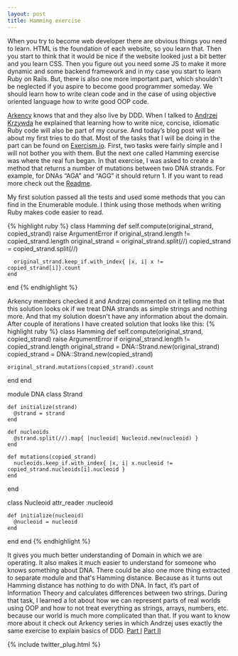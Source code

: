 ```yaml
---
layout: post
title: Hamming exercise
---
```


When you try to become web developer there are obvious things you need to learn. HTML is the foundation of each website, so you learn that. Then you start to think that it would be nice if the website looked just a bit better and you learn CSS. Then you figure out you need some JS to make it more dynamic and some backend framework and in my case you start to learn Ruby on Rails. But, there is also one more important part, which shouldn't be neglected if you aspire to become good programmer someday. We should learn how to write clean code and in the case of using objective oriented language how to write good OOP code.

[Arkency](http://blog.arkency.com) knows that and they also live by DDD. When I talked to [Andrzej Krzywda](https://twitter.com/andrzejkrzywda) he explained that learning how to write nice, concise, idiomatic Ruby code will also be part of my course. And today’s blog post will be about my first tries to do that. Most of the tasks that I will be doing in the part can be found on [Exercism.io](http://exercism.io/). First, two tasks were fairly simple and I will not bother you with them. But the next one called Hamming exercise was where the real fun began. In that exercise, I was asked to create a method that returns a number of mutations between two DNA strands. For example, for DNAs “AGA” and “AGG” it should return 1. If you want to read more check out the [Readme](http://exercism.io/exercises/ruby/hamming/readme).

My first solution passed all the tests and used some methods that you can find in the Enumerable module. I think using those methods when writing Ruby makes code easier to read.

{% highlight ruby %}
  class Hamming
    def self.compute(original_strand, copied_strand)
      raise ArgumentError if original_strand.length != copied_strand.length
      original_strand = original_strand.split(//)
      copied_strand = copied_strand.split(//)

      original_strand.keep_if.with_index{ |x, i| x != copied_strand[i]}.count
    end
  end
{% endhighlight %}

Arkency members checked it and Andrzej commented on it telling me that this solution looks ok if we treat DNA strands as simple strings and nothing more. And that my solution doesn't have any information about the domain. After couple of iterations I have created solution that looks like this:
{% highlight ruby %}
class Hamming
  def self.compute(original_strand, copied_strand)
    raise ArgumentError if original_strand.length != copied_strand.length
    original_strand = DNA::Strand.new(original_strand)
    copied_strand = DNA::Strand.new(copied_strand)

    original_strand.mutations(copied_strand).count
  end
end

module DNA
  class Strand

    def initialize(strand)
      @strand = strand
    end

    def nucleoids
      @strand.split(//).map{ |nucleoid| Nucleoid.new(nucleoid) }
    end

    def mutations(copied_strand)
      nucleoids.keep_if.with_index{ |x, i| x.nucleoid != copied_strand.nucleoids[i].nucleoid }
    end
  end

  class Nucleoid
    attr_reader :nucleoid

    def initialize(nucleoid)
      @nucleoid = nucleoid
    end
  end
end
{% endhighlight %}

It gives you much better understanding of Domain in which we are operating. It also makes it much easier to understand for someone who knows something about DNA.
There could be also one more thing extracted to separate module and that's Hamming distance. Because as it turns out Hamming distance has nothing to do with DNA. In fact, it’s part of Information Theory and calculates differences between two strings.
During that task, I learned a lot about how we can represent parts of real worlds using OOP and how to not treat everything as strings, arrays, numbers, etc. because our world is much more complicated than that.
If you want to know more about it check out Arkency series in which Andrzej uses exactly the same exercise to explain basics of DDD.
[Part I](https://www.youtube.com/watch?v=h5UF4LkGBSk)
[Part II](https://www.youtube.com/watch?v=4j3IEUdgrv8)

{% include twitter_plug.html %}
